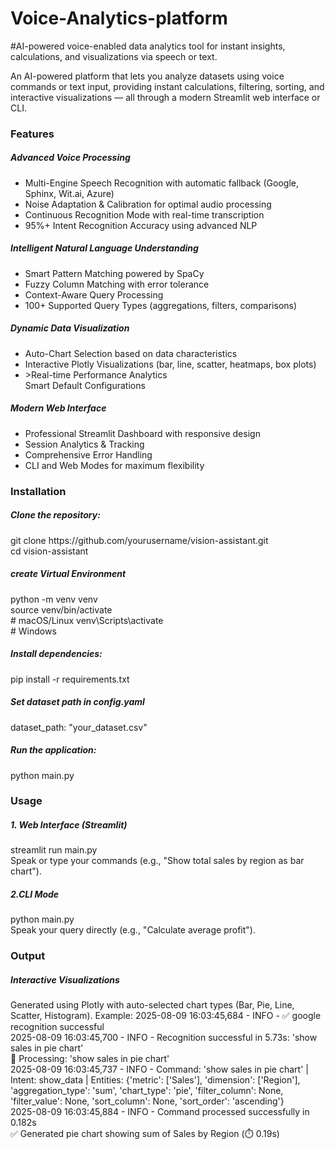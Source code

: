 # Voice-Analytics-platform
#AI-powered voice-enabled data analytics tool for instant insights, calculations, and visualizations via speech or text.

An AI-powered platform that lets you analyze datasets using voice commands or text input, providing instant calculations, filtering, sorting, and interactive visualizations — all through a modern Streamlit web interface or CLI.
<h3>Features</h3>
<h5>Advanced Voice Processing</h5>
<ul>
  <li>Multi-Engine Speech Recognition with automatic fallback (Google, Sphinx, Wit.ai, Azure)</li>
  <li>Noise Adaptation & Calibration for optimal audio processing</li>
  <li>Continuous Recognition Mode with real-time transcription</li>
  <li>95%+ Intent Recognition Accuracy using advanced NLP</li>
</ul>
<h5>Intelligent Natural Language Understanding</h5>
<ul>
<li>Smart Pattern Matching powered by SpaCy</li>
<li>Fuzzy Column Matching with error tolerance</li>
<li>Context-Aware Query Processing</li>
<li>100+ Supported Query Types (aggregations, filters, comparisons)</li>
</ul>
 <h5>Dynamic Data Visualization</h5>
<ul>
<li>Auto-Chart Selection based on data characteristics</li>
<li>Interactive Plotly Visualizations (bar, line, scatter, heatmaps, box plots)</li>
<li>>Real-time Performance Analytics</li
<li>Smart Default Configurations</li>
</ul>
<h5>Modern Web Interface</h5>
<ul>
<li>Professional Streamlit Dashboard with responsive design</li>
<li>Session Analytics & Tracking</li>
<li>Comprehensive Error Handling</li>
<li>CLI and Web Modes for maximum flexibility</li>
</ul>
<h3>Installation</h3>
<h5>Clone the repository:</h5>
git clone https://github.com/yourusername/vision-assistant.git<br>
cd vision-assistant<br>
<h5>create Virtual Environment</h5>
python -m venv venv<br>
source venv/bin/activate <br>  # macOS/Linux
venv\Scripts\activate <br>     # Windows

<h5>Install dependencies: </h5>
pip install -r requirements.txt<br>
<h5>Set dataset path in config.yaml</h5>
dataset_path: "your_dataset.csv"
<h5>Run the application:</h5>
python main.py<br>

<h3>Usage</h3>
<h5>1. Web Interface (Streamlit)</h5>
streamlit run main.py<br>
Speak or type your commands (e.g., "Show total sales by region as bar chart").
<h5>2.CLI Mode</h5>
python main.py<br>
Speak your query directly (e.g., "Calculate average profit").

<h3>Output</h3>
<h5>Interactive Visualizations</h5>
Generated using Plotly with auto-selected chart types (Bar, Pie, Line, Scatter, Histogram).
Example:
2025-08-09 16:03:45,684 - INFO - ✅ google recognition successful<br>
2025-08-09 16:03:45,700 - INFO - Recognition successful in 5.73s: 'show sales in pie chart'<br>
📝 Processing: 'show sales in pie chart'<br>
2025-08-09 16:03:45,737 - INFO - Command: 'show sales in pie chart' | Intent: show_data | Entities: {'metric': ['Sales'], 'dimension': ['Region'], 'aggregation_type': 'sum', 'chart_type': 'pie', 'filter_column': None, 'filter_value': None, 'sort_column': None, 'sort_order': 'ascending'}<br>
2025-08-09 16:03:45,884 - INFO - Command processed successfully in 0.182s<br>
✅ Generated pie chart showing sum of Sales by Region (⏱️ 0.19s)<br>
<img src="Sample_output_2.png>

